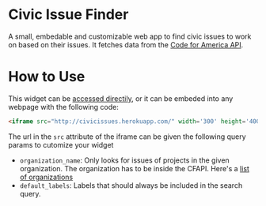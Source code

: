 Civic Issue Finder
=====

A small, embedable and customizable web app to find civic issues to work on based on their issues. It fetches data from the [Code for America API](http://codeforamerica.org/api).

How to Use
======

This widget can be [accessed directily](http://civicissues.herokuapp.com), or it can be embeded into any webpage with the following code:

```html
<iframe src="http://civicissues.herokuapp.com/" width='300' height='400'></iframe>
```

The url in the `src` attribute of the iframe can be given the following query params to cutomize your widget

- `organization_name`: Only looks for issues of projects in the given organization. The organization has to be inside the CFAPI. Here's a [list of organizations](http://codeforamerica.org/api/organizations)
- `default_labels`: Labels that should always be included in the search query.